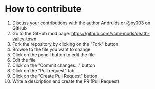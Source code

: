 # How to contribute

1. Discuss your contributions with the author Andruids or @by003 on GitHub
2. Go to the GitHub mod page: https://github.com/vcmi-mods/death-valley-town
3. Fork the repository by clicking on the "Fork" button
4. Browse to the file you want to change
5. Click on the pencil button to edit the file
6. Edit the file
7. Click on the "Commit changes..." button
8. Click on the "Pull request" tab
9. Click on the "Create Pull Request" button
10. Write a description and create the PR (Pull Request)
